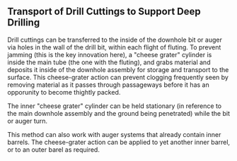 ## Transport of Drill Cuttings to Support Deep Drilling

Drill cuttings can be transferred to the inside of the downhole bit or auger via holes in the wall of the drill bit, within each flight of fluting. To prevent jamming (this is the key innovation here), a "cheese grater" cylinder is inside the main tube (the one with the fluting), and grabs material and deposits it inside of the downhole assembly for storage and transport to the surface. This cheese-grater action can prevent clogging frequently seen by removing material as it passes through passageways before it has an opporunity to become thightly packed. 

The inner "cheese grater" cylinder can be held stationary (in reference to the main downhole assembly and the ground being penetrated) while the bit or auger turn.

This method can also work with auger systems that already contain inner barrels. The cheese-grater action can be applied to yet another inner barrel, or to an outer barel as required. 
